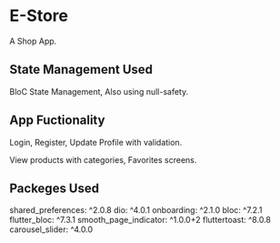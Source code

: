 # E-Store

A Shop App.

## State Management Used

BloC State Management, Also using null-safety.

## App Fuctionality

Login, Register, Update Profile with validation.

View products with categories, Favorites screens.

## Packeges Used

  shared_preferences: ^2.0.8
  dio: ^4.0.1
  onboarding: ^2.1.0
  bloc: ^7.2.1
  flutter_bloc: ^7.3.1
  smooth_page_indicator: ^1.0.0+2
  fluttertoast: ^8.0.8
  carousel_slider: ^4.0.0
